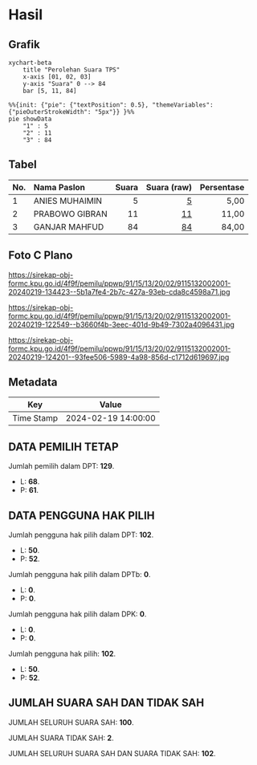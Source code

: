 # Hasil

## Grafik

```mermaid
xychart-beta
    title "Perolehan Suara TPS"
    x-axis [01, 02, 03]
    y-axis "Suara" 0 --> 84
    bar [5, 11, 84]
```

```mermaid
%%{init: {"pie": {"textPosition": 0.5}, "themeVariables": {"pieOuterStrokeWidth": "5px"}} }%%
pie showData
    "1" : 5
    "2" : 11
    "3" : 84
```

## Tabel

| No. | Nama Paslon    | Suara | Suara (raw) | Persentase |
|:--- |:-------------- | -----:| -----------:| ----------:|
| 1   | ANIES MUHAIMIN | 5     | [5][p-1]    | 5,00       |
| 2   | PRABOWO GIBRAN | 11    | [11][p-2]   | 11,00      |
| 3   | GANJAR MAHFUD  | 84    | [84][p-3]   | 84,00      |


[p-1]: https://github.com/gigit-pemilu/pemilu-2024-91-papua/blob/main/pilpres/hitung-suara/sub/91-papua/sub/15-waropen/sub/13-demba/sub/2002-mayaghaido/sub/001-tps/sub/paslon-1.txt
[p-2]: https://github.com/gigit-pemilu/pemilu-2024-91-papua/blob/main/pilpres/hitung-suara/sub/91-papua/sub/15-waropen/sub/13-demba/sub/2002-mayaghaido/sub/001-tps/sub/paslon-2.txt
[p-3]: https://github.com/gigit-pemilu/pemilu-2024-91-papua/blob/main/pilpres/hitung-suara/sub/91-papua/sub/15-waropen/sub/13-demba/sub/2002-mayaghaido/sub/001-tps/sub/paslon-3.txt

## Foto C Plano

https://sirekap-obj-formc.kpu.go.id/4f9f/pemilu/ppwp/91/15/13/20/02/9115132002001-20240219-134423--5b1a7fe4-2b7c-427a-93eb-cda8c4598a71.jpg

https://sirekap-obj-formc.kpu.go.id/4f9f/pemilu/ppwp/91/15/13/20/02/9115132002001-20240219-122549--b3660f4b-3eec-401d-9b49-7302a4096431.jpg

https://sirekap-obj-formc.kpu.go.id/4f9f/pemilu/ppwp/91/15/13/20/02/9115132002001-20240219-124201--93fee506-5989-4a98-856d-c1712d619697.jpg


## Metadata

| Key        | Value               |
| ---------- | ------------------- |
| Time Stamp | 2024-02-19 14:00:00 |


## DATA PEMILIH TETAP

Jumlah pemilih dalam DPT: **129**.
 * L: **68**.
 * P: **61**.

## DATA PENGGUNA HAK PILIH

Jumlah pengguna hak pilih dalam DPT: **102**.
 * L: **50**.
 * P: **52**.

Jumlah pengguna hak pilih dalam DPTb: **0**.
 * L: **0**.
 * P: **0**.

Jumlah pengguna hak pilih dalam DPK: **0**.
 * L: **0**.
 * P: **0**.

Jumlah pengguna hak pilih: **102**.
 * L: **50**.
 * P: **52**.

## JUMLAH SUARA SAH DAN TIDAK SAH

JUMLAH SELURUH SUARA SAH: **100**.

JUMLAH SUARA TIDAK SAH: **2**.

JUMLAH SELURUH SUARA SAH DAN SUARA TIDAK SAH: **102**.


